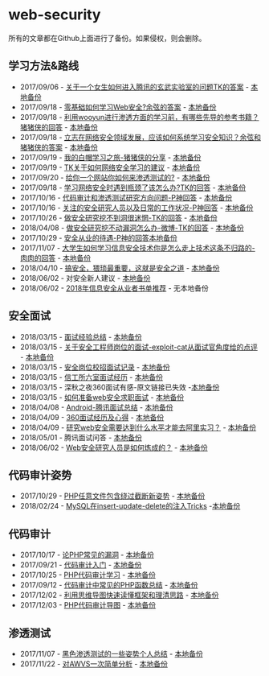 # web-security
所有的文章都在Github上面进行了备份。如果侵权，则会删除。
## 学习方法&路线
- 2017/09/06 - [关于一个女生如何进入腾讯的玄武实验室的问题TK的答案](https://www.zhihu.com/question/63422112/answer/226070886) - [本地备份](articles/tk-answers.md)
- 2017/09/18 - [零基础如何学习Web安全?余弦的答案](https://www.zhihu.com/question/21606800/answer/22268855) - [本地备份](articles/web-secuity-learning.md)
- 2017/09/18 - [利用wooyun进行渗透方面的学习前，有哪些先导的参考书籍？猪猪侠的回答](https://www.zhihu.com/question/36940086/answer/69704363) - [本地备份](articles/pentest-learning.md)
- 2017/09/18 - [立志在网络安全领域发展，应该如何系统学习安全知识？余弦和猪猪侠的答案](https://www.zhihu.com/question/21680381) - [本地备份](articles/web-secuity-learning-2.md)
- 2017/09/19 - [我的白帽学习之旅-猪猪侠的分享](https://github.com/ring04h/papers) - [本地备份](articles/我的白帽学习路线--20170325.pdf)
- 2017/09/19 - [TK关于如何网络安全学习的建议]() - [本地备份](articles/TK-Suggestion.jpg)
- 2017/09/20 - [给你一个网站你如何来渗透测试的?](https://zhuanlan.zhihu.com/p/25605198) - [本地备份](articles/pentest-practice.md)
- 2017/09/18 - [学习网络安全时遇到瓶颈了该怎么办?TK的回答](https://www.zhihu.com/question/51653098/answer/126853836) - [本地备份](articles/web-secuity-learning-3.md)
- 2017/10/16 - [代码审计和渗透测试研究方向问题-P神回答](http://weibo.com/p/1005051074745063/home) - [本地备份](articles/代码审计和渗透测试研究方向问题-P神回答.md)
- 2017/10/16 - [关注的安全研究人员以及日常的工作状况-P神回答](http://weibo.com/p/1005051074745063/home) - [本地备份](articles/关注的安全研究人员以及日常的工作状况-P神回答.md)
- 2017/10/26 - [做安全研究挖不到洞很迷惘-TK的回答](https://www.zhihu.com/question/67183576/answer/250262907) - [本地备份](articles/做安全研究挖不到洞很迷惘-TK的回答.md)
- 2018/04/08 - [做安全研究挖不动漏洞怎么办-微博-TK的回答]() - [本地备份](articles/做安全研究挖不到漏洞怎么办-TK回答.md)
- 2017/10/29 - [安全从业的待遇-P神的回答本地备份](articles/安全从业的待遇-P神的回答.md)
- 2017/11/07 - [大学生如何学习信息安全技术你是怎么走上技术这条不归路的-肉肉的回答](https://weibo.com/ttwenda/p/show?id=2310684101567853769008) - [本地备份](articles/undergraduate-learning-security.md)
- 2018/04/10 - [搞安全，猥琐最重要，这就是安全之道](http://daily.zhihu.com/story/3849133) - [本地备份](articles/安全之道-云舒.md)
- 2018/06/02 - 对安全新人建议 - [本地备份](articles/对安全新人的建议-宝宝树.md)
- 2018/06/02 - [2018年信息安全从业者书单推荐](https://github.com/riusksk/secbook) - 无本地备份

## 安全面试
- 2018/03/15 - [面试经验总结](https://xianzhi.aliyun.com/forum/topic/2163) - [本地备份](articles/interview-1.md)
- 2018/03/15 - [关于安全工程师岗位的面试-exploit-cat从面试官角度给的点评](https://zhuanlan.zhihu.com/p/26985504) - [本地备份](articles/interview-2.md)
- 2018/03/15 - [安全岗位校招面试记录](https://0x0d.im/archives/school-recruit-interview.html) - [本地备份](articles/interview-3.md)
- 2018/03/15 - [信工所六室面试经历](https://www.jianshu.com/p/0cc697eb3d6d) - [本地备份](articles/interview-4.md)
- 2018/03/15 - 深秋之夜360面试有感-原文链接已失效 -[本地备份](articles/interview-5.md)
- 2018/03/15 - [如何准备web安全求职面试](https://zhuanlan.zhihu.com/p/33186518) - [本地备份](articles/interview-6.md)
- 2018/04/08 - [Android-腾讯面试总结](https://omasko.github.io/2018/03/26/%E8%85%BE%E8%AE%AF%E9%9D%A2%E8%AF%95%E6%80%BB%E7%BB%93/) - [本地备份](articles/interview-7.md)
- 2018/04/09 - [360面试经历及心得](http://blog.5am3.com/2017/11/09/360-interview/) - [本地备份](articles/interview-9.md)
- 2018/04/09 - [研究web安全需要达到什么水平才能去阿里实习？](https://www.zhihu.com/question/31243135) - [本地备份](articles/研究web安全需要达到什么水平才能去阿里实习.md)
- 2018/05/01 - 腾讯面试问答 - [本地备份](articles/interview-8.png)
- 2018/06/02 - [Web安全研究人员是如何炼成的？](https://xz.aliyun.com/t/2358) - [本地备份](articles/Web安全研究人员是如何炼成的)

## 代码审计姿势
- 2017/10/29 - [PHP任意文件包含绕过截断新姿势](http://www.hackersb.cn/hacker/105.html) - [本地备份](articles/PHP任意文件包含绕过截断新姿势.md)
- 2018/02/24 - [MySQL在insert-update-delete的注入Tricks](https://www.beysec.com/security/mysql-injection-in-insert-update-delete.html) -[本地备份](articles/MySQL在insert-update-delete的注入Tricks)

## 代码审计
- 2017/10/17 - [论PHP常见的漏洞](http://drops.xmd5.com/static/drops/papers-4544.html) - [本地备份](articles/php-common-vulnerability.pdf)
- 2017/09/21 - [代码审计入门](http://sixwha1e.github.io/2016/02/16/%E4%BB%A3%E7%A0%81%E5%AE%A1%E8%AE%A1%E5%85%A5%E9%97%A8%E6%80%BB%E7%BB%93/) - [本地备份](articles/code-audit-start.md)
- 2017/10/25 - [PHP代码审计学习](http://phantom0301.cc/2017/06/06/codeaudit/) - [本地备份](articles/PHP代码审计学习.md)
- 2017/09/12 - [代码审计中常见的PHP函数总结](http://www.au1ge.xyz/2017/07/17/%E4%BB%A3%E7%A0%81%E5%AE%A1%E8%AE%A1cookbook/) - [本地备份](articles/codeaudit-functions.md)
- 2017/12/02 - [利用思维导图快速读懂框架和理清思路](http://www.cnseay.com/4526/) - [本地备份](articles/利用思维导图快速读懂框架和理清思路.md)
- 2017/12/03 - [PHP代码审计导图](https://www.cdxy.me/?p=779) - [本地备份](articles/PHP-Audit.md)

## 渗透测试
- 2017/11/07 - [黑色渗透测试的一些姿势个人总结](http://bobao.360.cn/learning/detail/4664.html) - [本地备份](articles/pentest-summary.md)
- 2017/11/22 - [对AWVS一次简单分析](http://blog.wils0n.cn/archives/145/) - [本地备份](articles/对AWVS一次简单的分析.md)